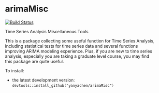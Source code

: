 # arimaMisc

[![Build Status](https://travis-ci.org/yanyachen/arimaMisc.svg)](https://travis-ci.org/yanyachen/arimaMisc)

Time Series Analysis Miscellaneous Tools  

This is a package collecting some useful function for Time Series Analysis, including statistical tests for time series data and several functions improving ARIMA modeling experience. Plus, if you are new to time series analysis, especially you are taking a graduate level course, you may find this package are quite useful.

To install:  
* the latest development version: `devtools::install_github("yanyachen/arimaMisc")`